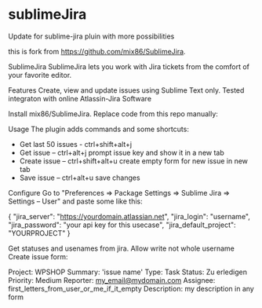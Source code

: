 # sublimeJira
Update for sublime-jira pluin with more possibilities

this is fork from https://github.com/mix86/SublimeJira.

SublimeJira
SublimeJira lets you work with Jira tickets from the comfort of your favorite editor.

Features
Create, view and update issues using Sublime Text only.
Tested integraton with online Atlassin-Jira Software

Install mix86/SublimeJira.
Replace code from this repo manually:

Usage
The plugin adds commands and some shortcuts:

- Get last 50 issues - ctrl+shift+alt+j
- Get issue – ctrl+alt+j prompt issue key and show it in a new tab
- Create issue –  ctrl+shift+alt+u create empty form for new issue in new tab
- Save issue – ctrl+alt+u save changes

Configure
Go to "Preferences => Package Settings => Sublime Jira => Settings – User" and paste some like this:

{
  "jira_server": "https://yourdomain.atlassian.net",
  "jira_login": "username",
  "jira_password": "your api key for this usecase",
  "jira_default_project": "YOURPROJECT"
}

Get statuses and usenames from jira. Allow write not whole username
Create issue form:

Project: WPSHOP
Summary: 'issue name'
Type: Task
Status: Zu erledigen
Priority: Medium
Reporter: my_email@mydomain.com
Assignee: first_letters_from_user_or_me_if_it_empty
Description: 
my description in any form
